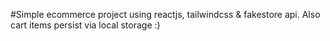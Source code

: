 #Simple ecommerce project using reactjs, tailwindcss & fakestore api. Also cart items persist via local storage :)
